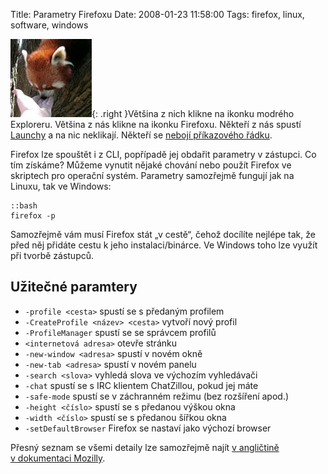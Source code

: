 Title: Parametry Firefoxu
Date: 2008-01-23 11:58:00
Tags: firefox, linux, software, windows

![obrázek](images/37.jpg){: .right }Většina z nich klikne na ikonku modrého Exploreru. Většina z nás klikne na ikonku Firefoxu. Někteří z nás spustí [Launchy](http://blog.javorek.net/2007/12/29/launchy/) a na nic neklikají. Někteří se [nebojí příkazového řádku](http://blog.javorek.net/2007/08/30/png-a-internet-explorer/#comment-2514).

Firefox lze spouštět i z CLI, popřípadě jej obdařit parametry v zástupci. Co tím získáme? Můžeme vynutit nějaké chování nebo použít Firefox ve skriptech pro operační systém. Parametry samozřejmě fungují jak na Linuxu, tak ve Windows:

    ::bash
    firefox -p

Samozřejmě vám musí Firefox stát „v cestě“, čehož docílíte nejlépe tak, že před něj přidáte cestu k jeho instalaci/binárce. Ve Windows toho lze využít při tvorbě zástupců.

## Užitečné paramtery

-    `-profile <cesta>` spustí se s předaným profilem
-    `-CreateProfile <název> <cesta>` vytvoří nový profil
-    `-ProfileManager` spustí se se správcem profilů
-    `<internetová adresa>` otevře stránku
-    `-new-window <adresa>` spustí v novém okně
-    `-new-tab <adresa>` spustí v novém panelu
-    `-search <slova>` vyhledá slova ve výchozím vyhledávači
-    `-chat` spustí se s IRC klientem ChatZillou, pokud jej máte
-    `-safe-mode` spustí se v záchranném režimu (bez rozšíření apod.)
-    `-height <číslo>` spustí se s předanou výškou okna
-    `-width <číslo>` spustí se s předanou šířkou okna
-    `-setDefaultBrowser` Firefox se nastaví jako výchozí browser

Přesný seznam se všemi detaily lze samozřejmě najít [v angličtině v dokumentaci Mozilly](http://developer.mozilla.org/en/docs/Command_Line_Options).
